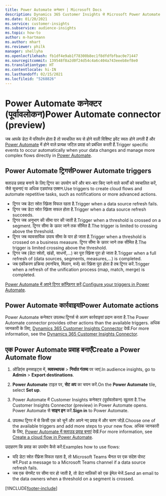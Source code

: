 ```yaml
---
title: Power Automate कनेक्टर | Microsoft Docs
description: Dynamics 365 Customer Insights से Microsoft Power Automate में प्रवाह बनाएं.
ms.date: 01/20/2021
ms.service: customer-insights
ms.subservice: audience-insights
ms.topic: how-to
author: m-hartmann
ms.author: mhart
ms.reviewer: philk
manager: shellyha
ms.openlocfilehash: fb1df4e9ab1f78300b8ec1f8dfdfbfbac0e71447
ms.sourcegitcommit: 139548f8a2d0f24d54c4a6c404a743eeeb8ef8e0
ms.translationtype: HT
ms.contentlocale: hi-IN
ms.lasthandoff: 02/15/2021
ms.locfileid: "5268826"
---
```

# <a name="power-automate-connector-preview"></a><span data-ttu-id="76f3d-103">Power Automate कनेक्टर (पूर्वावलोकन)</span><span class="sxs-lookup"><span data-stu-id="76f3d-103">Power Automate connector (preview)</span></span>

<span data-ttu-id="76f3d-104">जब आपके डेटा में परिवर्तन होता है तो स्वचलित रूप से होने वाली विशिष्ट इवेंट स्वतः होने लगती हैं और [Power Automate](https://flow.microsoft.com/) में होने वाले प्रत्यक्ष जटिल प्रवाह को प्रबंधित करती हैं.</span><span class="sxs-lookup"><span data-stu-id="76f3d-104">Trigger specific events to occur automatically when your data changes and manage more complex flows directly in [Power Automate](https://flow.microsoft.com/).</span></span>

## <a name="power-automate-triggers"></a><span data-ttu-id="76f3d-105">Power Automate ट्रिगर्स</span><span class="sxs-lookup"><span data-stu-id="76f3d-105">Power Automate triggers</span></span>

<span data-ttu-id="76f3d-106">क्लाउड प्रवाह बनाने के लिए ट्रिगर का उपयोग करें और बार-बार किए जाने वाले कार्यों को स्वचालित करें, जैसे सूचनाएं या अधिक एडवांस्ड एक्शन.</span><span class="sxs-lookup"><span data-stu-id="76f3d-106">Use triggers to create cloud flows and automate repetitive tasks, such as notifications or more advanced actions.</span></span> 

- <span data-ttu-id="76f3d-107">ट्रिगर जब डेटा स्रोत रिफ़्रेश विफल रहता है.</span><span class="sxs-lookup"><span data-stu-id="76f3d-107">Trigger when a data source refresh fails.</span></span> 
- <span data-ttu-id="76f3d-108">ट्रिगर जब डेटा स्रोत रिफ़्रेश सफल होता है.</span><span class="sxs-lookup"><span data-stu-id="76f3d-108">Trigger when a data source refresh succeeds.</span></span>
- <span data-ttu-id="76f3d-109">ट्रिगर जब अनुभाग की सीमा पार की जाती है.</span><span class="sxs-lookup"><span data-stu-id="76f3d-109">Trigger when a threshold is crossed on a segment.</span></span> <span data-ttu-id="76f3d-110">ट्रिगर सीमा के ऊपर जाने तक सीमित है.</span><span class="sxs-lookup"><span data-stu-id="76f3d-110">The trigger is limited to crossing above the threshold.</span></span>
- <span data-ttu-id="76f3d-111">ट्रिगर जब व्यावसायिक उपाय सीमा के पार हो जाता है.</span><span class="sxs-lookup"><span data-stu-id="76f3d-111">Trigger when a threshold is crossed on a business measure.</span></span> <span data-ttu-id="76f3d-112">ट्रिगर सीमा के ऊपर जाने तक सीमित है.</span><span class="sxs-lookup"><span data-stu-id="76f3d-112">The trigger is limited crossing above the threshold.</span></span>
- <span data-ttu-id="76f3d-113">ट्रिगर जब (डेटा स्रोतों, खंडों, साधनों,...) का पूरा रिफ़्रेश पूरा हो जाता है.</span><span class="sxs-lookup"><span data-stu-id="76f3d-113">Trigger when a full refresh of (data sources, segments, measures,...) is completed.</span></span>
- <span data-ttu-id="76f3d-114">जब एकीकरण प्रक्रिया (मानचित्र, मिलान, मर्ज) का रिफ्रेश पूरा होता है तब ट्रिगर करें.</span><span class="sxs-lookup"><span data-stu-id="76f3d-114">Trigger when a refresh of the unification process (map, match, merge) is completed.</span></span>

<span data-ttu-id="76f3d-115">[Power Automate में अपने ट्रिगर कॉन्फ़िगर करें](https://flow.microsoft.com/connectors/shared_customerinsights/dynamics-365-customer-insights-connector/).</span><span class="sxs-lookup"><span data-stu-id="76f3d-115">[Configure your triggers in Power Automate](https://flow.microsoft.com/connectors/shared_customerinsights/dynamics-365-customer-insights-connector/).</span></span>

## <a name="power-automate-actions"></a><span data-ttu-id="76f3d-116">Power Automate कार्रवाइयां</span><span class="sxs-lookup"><span data-stu-id="76f3d-116">Power Automate actions</span></span>
<span data-ttu-id="76f3d-117">Power Automate कनेक्टर उपलब्ध ट्रिगर्स से अलग कार्रवाइयां प्रदान करता है.</span><span class="sxs-lookup"><span data-stu-id="76f3d-117">The Power Automate connector provides other actions than the available triggers.</span></span> <span data-ttu-id="76f3d-118">अधिक जानकारी के लिए, [Dynamics 365 Customer Insights Connector](https://docs.microsoft.com/connectors/customerinsights/) देखें.</span><span class="sxs-lookup"><span data-stu-id="76f3d-118">For more information, see the [Dynamics 365 Customer Insights Connector](https://docs.microsoft.com/connectors/customerinsights/).</span></span>

## <a name="create-a-power-automate-flow"></a><span data-ttu-id="76f3d-119">एक Power Automate प्रवाह बनाएँ</span><span class="sxs-lookup"><span data-stu-id="76f3d-119">Create a Power Automate flow</span></span>

1. <span data-ttu-id="76f3d-120">ऑडिएंस इनसाइट्स में, **व्यवस्थापक** > **निर्यात गंतव्य** पर जाएं.</span><span class="sxs-lookup"><span data-stu-id="76f3d-120">In audience insights, go to **Admin** > **Export destinations**.</span></span>

1. <span data-ttu-id="76f3d-121">**Power Automate** टाइल पर, **सेट अप** का चयन करें.</span><span class="sxs-lookup"><span data-stu-id="76f3d-121">On the **Power Automate** tile, select **Set up**.</span></span>

1. <span data-ttu-id="76f3d-122">Power Automate में Customer Insights कनेक्टर (पूर्वावलोकन) खुलता है.</span><span class="sxs-lookup"><span data-stu-id="76f3d-122">The Customer Insights Connector (preview) in Power Automate opens.</span></span> <span data-ttu-id="76f3d-123">Power Automate से **साइन इन** करें.</span><span class="sxs-lookup"><span data-stu-id="76f3d-123">**Sign in** to Power Automate.</span></span>

1. <span data-ttu-id="76f3d-124">उपलब्ध ट्रिगर में से किसी एक को चुनें और अपने नए प्रवाह में और चरण जोड़ें.</span><span class="sxs-lookup"><span data-stu-id="76f3d-124">Choose one of the available triggers and add more steps to your new flow.</span></span> <span data-ttu-id="76f3d-125">अधिक जानकारी के लिए, [Power Automate में क्लाउड प्रवाह बनाएं](https://docs.microsoft.com/power-automate/get-started-logic-flow) देखें.</span><span class="sxs-lookup"><span data-stu-id="76f3d-125">For more information, see [Create a cloud flow in Power Automate](https://docs.microsoft.com/power-automate/get-started-logic-flow).</span></span>

<span data-ttu-id="76f3d-126">उदाहरण कि प्रवाह का उपयोग कैसे करें:</span><span class="sxs-lookup"><span data-stu-id="76f3d-126">Examples how to use flows:</span></span> 
- <span data-ttu-id="76f3d-127">यदि डेटा स्रोत रीफ्रेश विफल रहता है, तो Microsoft Teams चैनल पर एक संदेश पोस्ट करें.</span><span class="sxs-lookup"><span data-stu-id="76f3d-127">Post a message to a Microsoft Teams channel if a data source refresh fails.</span></span> 
- <span data-ttu-id="76f3d-128">जब एक सेगमेंट पर सीमा पार हो जाती है, तो डेटा मालिकों को एक ईमेल भेजें.</span><span class="sxs-lookup"><span data-stu-id="76f3d-128">Send an email to the data owners when a threshold on a segment is crossed.</span></span>



[!INCLUDE[footer-include](../includes/footer-banner.md)]